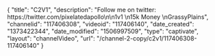 {
    "title": "C2V1",
    "description": "Follow me on twitter: https:\/\/twitter.com\/pixelatedapollo\n\n1v1 \n15k Money \nGrassyPlains",
    "channelid": "117406308",
    "videoid": "117406140",
    "date_created": "1373422344",
    "date_modified": "1506997509",
    "type": "captivate",
    "layout": "channelVideo",
    "url": "\/channel-2-copy\/c2v1\/117406308-117406140"
}
